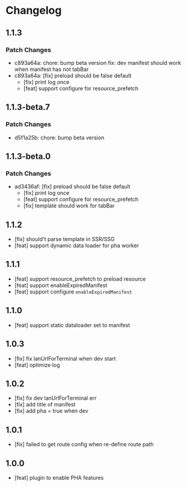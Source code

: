 # Changelog

## 1.1.3

### Patch Changes

- c893a64a: chore: bump beta version
  fix: dev manifest should work when manifest has not tabBar
- c893a64a: [fix] preload should be false default
  - [fix] print log once
  - [feat] support configure for resource_prefetch

## 1.1.3-beta.7

### Patch Changes

- d5f1a25b: chore: bump beta version

## 1.1.3-beta.0

### Patch Changes

- ad3436af: [fix] preload should be false default
  - [fix] print log once
  - [feat] support configure for resource_prefetch
  - [fix] template should work for tabBar

## 1.1.2

- [fix] should't parse template in SSR/SSG
- [feat] support dynamic data loader for pha worker

## 1.1.1

- [feat] support resource_prefetch to preload resource
- [feat] support enableExpiredManifest
- [feat] support configure `enableExpiredManifest`

## 1.1.0

- [feat] support static dataloader set to manifest

## 1.0.3

- [fix] fix lanUrlForTerminal when dev start
- [feat] optimize log

## 1.0.2

- [fix] fix dev lanUrlForTerminal err
- [fix] add title of manifest
- [fix] add pha = true when dev

## 1.0.1

- [fix] failed to get route config when re-define route path

## 1.0.0

- [feat] plugin to enable PHA features
